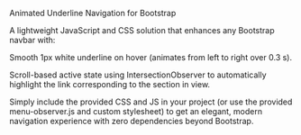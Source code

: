 Animated Underline Navigation for Bootstrap

A lightweight JavaScript and CSS solution that enhances any Bootstrap navbar with:

Smooth 1px white underline on hover (animates from left to right over 0.3 s).

Scroll-based active state using IntersectionObserver to automatically highlight the link corresponding to the section in view.

Simply include the provided CSS and JS in your project (or use the provided menu-observer.js and custom stylesheet) to get an elegant, modern navigation experience with zero dependencies beyond Bootstrap.
